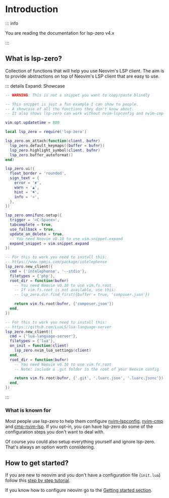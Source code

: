 # Introduction

::: info 

You are reading the documentation for lsp-zero v4.x

:::

## What is lsp-zero?

Collection of functions that will help you use Neovim's LSP client. The aim is to provide abstractions on top of Neovim's LSP client that are easy to use.

::: details Expand: Showcase

```lua
-- WARNING: This is not a snippet you want to copy/paste blindly

-- This snippet is just a fun example I can show to people.
-- A showcase of all the functions they don't know about.
-- It also shows lsp-zero can work without nvim-lspconfig and nvim-cmp

vim.opt.updatetime = 800

local lsp_zero = require('lsp-zero')

lsp_zero.on_attach(function(client, bufnr)
  lsp_zero.default_keymaps({buffer = bufnr})
  lsp_zero.highlight_symbol(client, bufnr)
  lsp_zero.buffer_autoformat()
end)

lsp_zero.ui({
  float_border = 'rounded',
  sign_text = {
    error = '✘',
    warn = '▲',
    hint = '⚑',
    info = '»',
  },
})

lsp_zero.omnifunc.setup({
  trigger = '<C-Space>',
  tabcomplete = true,
  use_fallback = true,
  update_on_delete = true,
  -- You need Neovim v0.10 to use vim.snippet.expand
  expand_snippet = vim.snippet.expand
})

-- For this to work you need to install this:
-- https://www.npmjs.com/package/intelephense
lsp_zero.new_client({
  cmd = {'intelephense', '--stdio'},
  filetypes = {'php'},
  root_dir = function(bufnr)
    -- You need Neovim v0.10 to use vim.fs.root
    -- If vim.fs.root is not available, use this:
    -- lsp_zero.dir.find_first({buffer = true, 'composer.json'})

    return vim.fs.root(bufnr, {'composer.json'})
  end,
})

-- For this to work you need to install this:
-- https://github.com/LuaLS/lua-language-server
lsp_zero.new_client({
  cmd = {'lua-language-server'},
  filetypes = {'lua'},
  on_init = function(client)
    lsp_zero.nvim_lua_settings(client)
  end,
  root_dir = function(bufnr)
    -- You need Neovim v0.10 to use vim.fs.root
    -- Note: include a .git folder in the root of your Neovim config

    return vim.fs.root(bufnr, {'.git', '.luarc.json', '.luarc.jsonc'})
  end,
})
```

:::

### What is known for

Most people use lsp-zero to help them configure [nvim-lspconfig](https://github.com/neovim/nvim-lspconfig), [nvim-cmp](https://github.com/hrsh7th/nvim-cmp) and [cmp-nvim-lsp](https://github.com/hrsh7th/cmp-nvim-lsp). If you opt-in, you can have lsp-zero do some of the configuration steps you don't want to deal with.

Of course you could also setup everything yourself and ignore lsp-zero. That's always an option worth considering.

## How to get started?

If you are new to neovim and you don't have a configuration file (`init.lua`) follow this [step by step tutorial](/tutorial).

If you know how to configure neovim go to the [Getting started section](/getting-started).

